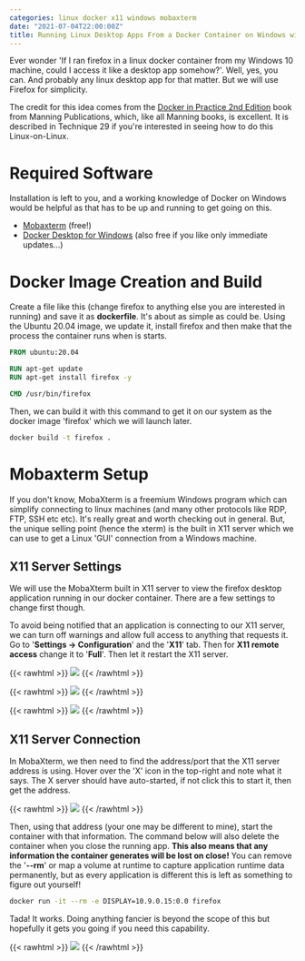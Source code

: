```yaml
---
categories: linux docker x11 windows mobaxterm
date: "2021-07-04T22:00:00Z"
title: Running Linux Desktop Apps From a Docker Container on Windows with MobaXterm
---
```


Ever wonder 'If I ran firefox in a linux docker container from my Windows 10 machine, could I access it like a desktop app somehow?'. Well, yes, you can. And probably any linux desktop app for that matter. But we will use Firefox for simplicity.

The credit for this idea comes from the [Docker in Practice 2nd Edition](https://www.manning.com/books/docker-in-practice-second-edition) book from Manning Publications, which, like all Manning books, is excellent. It is described in Technique 29 if you're interested in seeing how to do this Linux-on-Linux.

# Required Software

Installation is left to you, and a working knowledge of Docker on Windows would be helpful as that has to be up and running to get going on this.

-   [Mobaxterm](https://mobaxterm.mobatek.net) (free!)
-   [Docker Desktop for Windows](https://www.docker.com/products/docker-desktop) (also free if you like only immediate updates...)

# Docker Image Creation and Build

Create a file like this (change firefox to anything else you are interested in running) and save it as **dockerfile**. It's about as simple as could be. Using the Ubuntu 20.04 image, we update it, install firefox and then make that the process the container runs when is starts.

```dockerfile
FROM ubuntu:20.04

RUN apt-get update
RUN apt-get install firefox -y

CMD /usr/bin/firefox
```

Then, we can build it with this command to get it on our system as the docker image 'firefox' which we will launch later.

```bash
docker build -t firefox .
```

# Mobaxterm Setup

If you don't know, MobaXterm is a freemium Windows program which can simplify connecting to linux machines (and many other protocols like RDP, FTP, SSH etc etc). It's really great and worth checking out in general. But, the unique selling point (hence the xterm) is the built in X11 server which we can use to get a Linux 'GUI' connection from a Windows machine.

## X11 Server Settings

We will use the MobaXterm built in X11 server to view the firefox desktop application running in our docker container. There are a few settings to change first though.

To avoid being notified that an application is connecting to our X11 server, we can turn off warnings and allow full access to anything that requests it. Go to '**Settings -> Configuration**' and the '**X11**' tab. Then for **X11 remote access** change it to '**Full**'. Then let it restart the X11 server.

{{< rawhtml >}}
<a data-fancybox="gallery" href="/assets/images/2021/Running-Linux-Desktop-Apps-From-A-Docker-Container-On-Windows/001.png"><img src="/assets/images/2021/Running-Linux-Desktop-Apps-From-A-Docker-Container-On-Windows/001.png"></a>
{{< /rawhtml >}}

{{< rawhtml >}}
<a data-fancybox="gallery" href="/assets/images/2021/Running-Linux-Desktop-Apps-From-A-Docker-Container-On-Windows/005.png"><img src="/assets/images/2021/Running-Linux-Desktop-Apps-From-A-Docker-Container-On-Windows/005.png"></a>
{{< /rawhtml >}}

{{< rawhtml >}}
<a data-fancybox="gallery" href="/assets/images/2021/Running-Linux-Desktop-Apps-From-A-Docker-Container-On-Windows/010.png"><img src="/assets/images/2021/Running-Linux-Desktop-Apps-From-A-Docker-Container-On-Windows/010.png"></a>
{{< /rawhtml >}}

## X11 Server Connection

In MobaXterm, we then need to find the address/port that the X11 server address is using. Hover over the 'X' icon in the top-right and note what it says. The X server should have auto-started, if not click this to start it, then get the address.

{{< rawhtml >}}
<a data-fancybox="gallery" href="/assets/images/2021/Running-Linux-Desktop-Apps-From-A-Docker-Container-On-Windows/015.png"><img src="/assets/images/2021/Running-Linux-Desktop-Apps-From-A-Docker-Container-On-Windows/015.png"></a>
{{< /rawhtml >}}

Then, using that address (your one may be different to mine), start the container with that information. The command below will also delete the container when you close the running app. **This also means that any information the container generates will be lost on close!** You can remove the '**--rm**' or map a volume at runtime to capture application runtime data permanently, but as every application is different this is left as something to figure out yourself!

```bash
docker run -it --rm -e DISPLAY=10.9.0.15:0.0 firefox
```

Tada! It works. Doing anything fancier is beyond the scope of this but hopefully it gets you going if you need this capability.

{{< rawhtml >}}
<a data-fancybox="gallery" href="/assets/images/2021/Running-Linux-Desktop-Apps-From-A-Docker-Container-On-Windows/020.png"><img src="/assets/images/2021/Running-Linux-Desktop-Apps-From-A-Docker-Container-On-Windows/020.png"></a>
{{< /rawhtml >}}
